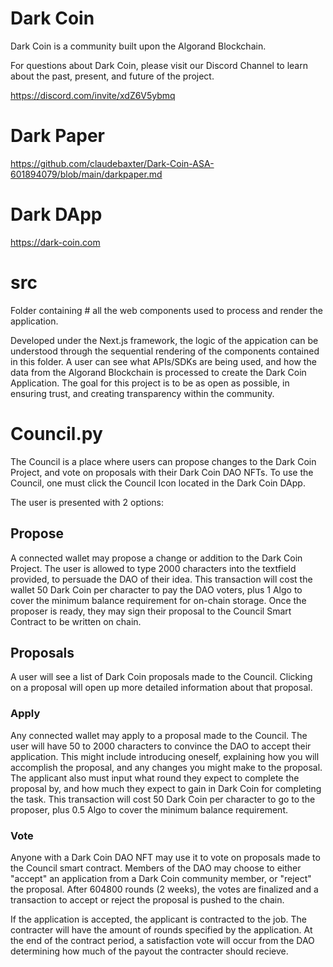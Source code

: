 # Dark Coin

Dark Coin is a community built upon the Algorand Blockchain.

For questions about Dark Coin, please visit our Discord Channel to learn about the past, present, and future of the project.

https://discord.com/invite/xdZ6V5ybmq

# Dark Paper

https://github.com/claudebaxter/Dark-Coin-ASA-601894079/blob/main/darkpaper.md

# Dark DApp

https://dark-coin.com

# src

Folder containing # all the web components used to process and render the application. 

Developed under the Next.js framework, the logic of the appication can be understood through the sequential rendering of the components contained in this folder. A user can see what APIs/SDKs are being used, and how the data from the Algorand Blockchain is processed to create the Dark Coin Application. The goal for this project is to be as open as possible, in ensuring trust, and creating transparency within the community.

# Council.py

The Council is a place where users can propose changes to the Dark Coin Project, and vote on proposals with their Dark Coin DAO NFTs.
To use the Council, one must click the Council Icon located in the Dark Coin DApp.

The user is presented with 2 options:

## Propose

A connected wallet may propose a change or addition to the Dark Coin Project. The user is allowed to type 2000 characters into the textfield provided, to persuade the DAO of their idea. This transaction will cost the wallet 50 Dark Coin per character to pay the DAO voters, plus 1 Algo to cover the minimum balance requirement for on-chain storage. Once the proposer is ready, they may sign their proposal to the Council Smart Contract to be written on chain.

## Proposals

A user will see a list of Dark Coin proposals made to the Council. Clicking on a proposal will open up more detailed information about that proposal.

### Apply

Any connected wallet may apply to a proposal made to the Council. The user will have 50 to 2000 characters to convince the DAO to accept their application. This might include introducing oneself, explaining how you will accomplish the proposal, and any changes you might make to the proposal. The applicant also must input what round they expect to complete the proposal by, and how much they expect to gain in Dark Coin for completing the task. This transaction will cost 50 Dark Coin per character to go to the proposer, plus 0.5 Algo to cover the minimum balance requirement. 

### Vote

Anyone with a Dark Coin DAO NFT may use it to vote on proposals made to the Council smart contract. Members of the DAO may choose to either "accept" an application from a Dark Coin community member, or "reject" the proposal. After 604800 rounds (2 weeks), the votes are finalized and a transaction to accept or reject the proposal is pushed to the chain. 

If the application is accepted, the applicant is contracted to the job. The contracter will have the amount of rounds specified by the application. At the end of the contract period, a satisfaction vote will occur from the DAO determining how much of the payout the contracter should recieve.  




